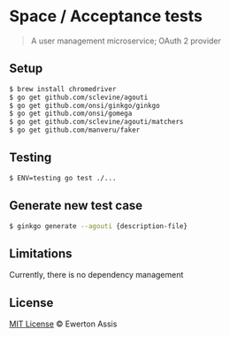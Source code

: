 # Space / Acceptance tests

> A user management microservice; OAuth 2 provider

## Setup

```sh
$ brew install chromedriver
$ go get github.com/sclevine/agouti
$ go get github.com/onsi/ginkgo/ginkgo
$ go get github.com/onsi/gomega
$ go get github.com/sclevine/agouti/matchers
$ go get github.com/manveru/faker
```

## Testing

```sh
$ ENV=testing go test ./...
```

## Generate new test case

```sh
$ ginkgo generate --agouti {description-file}
```

## Limitations

Currently, there is no dependency management

## License

[MIT License](http://earaujoassis.mit-license.org/) &copy; Ewerton Assis
